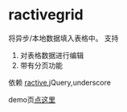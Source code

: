 # ractivegrid
将异步/本地数据填入表格中。
支持
1. 对表格数据进行编辑
1. 带有分页功能

依赖 [ractive](http://www.ractivejs.org/),jQuery,underscore

demo页[点这里](https://github.com/iamjoel/ractivegrid)